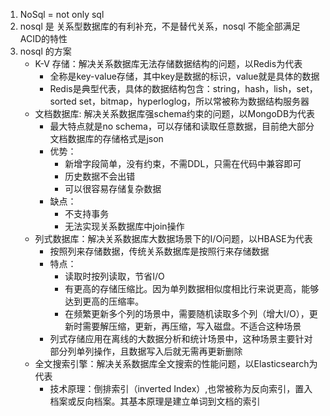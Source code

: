 1. NoSql = not only sql
2. nosql 是 关系型数据库的有利补充，不是替代关系，nosql 不能全部满足ACID的特性
3. nosql 的方案
    * K-V 存储：解决关系数据库无法存储数据结构的问题，以Redis为代表
        * 全称是key-value存储，其中key是数据的标识，value就是具体的数据
        * Redis是典型代表，具体的数据结构包含：string，hash，lish，set，sorted set，bitmap，hyperloglog，所以常被称为数据结构服务器
    * 文档数据库: 解决关系数据库强schema约束的问题，以MongoDB为代表
        - 最大特点就是no schema，可以存储和读取任意数据，目前绝大部分文档数据库的存储格式是json
        - 优势：
            + 新增字段简单，没有约束，不需DDL，只需在代码中兼容即可
            + 历史数据不会出错
            + 可以很容易存储复杂数据
        - 缺点：
            + 不支持事务
            + 无法实现关系数据库中join操作
    * 列式数据库：解决关系数据库大数据场景下的I/O问题，以HBASE为代表
        - 按照列来存储数据，传统关系数据库是按照行来存储数据
        - 特点：
            + 读取时按列读取，节省I/O
            + 有更高的存储压缩比。因为单列数据相似度相比行来说更高，能够达到更高的压缩率。
            + 在频繁更新多个列的场景中，需要随机读取多个列（增大I/O），更新时需要解压缩，更新，再压缩，写入磁盘。不适合这种场景
        - 列式存储应用在离线的大数据分析和统计场景中，这种场景主要针对部分列单列操作，且数据写入后就无需再更新删除
    * 全文搜索引擎：解决关系数据库全文搜索的性能问题，以Elasticsearch为代表
        - 技术原理：倒排索引（inverted Index）,也常被称为反向索引，置入档案或反向档案。其基本原理是建立单词到文档的索引
